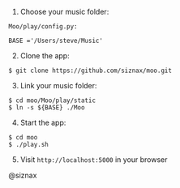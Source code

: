 1. Choose your music folder:

```
Moo/play/config.py:

BASE ='/Users/steve/Music'
```

2. Clone the app:

```
$ git clone https://github.com/siznax/moo.git
```

3. Link your music folder:

```
$ cd moo/Moo/play/static
$ ln -s ${BASE} ./Moo
```

4. Start the app:

```
$ cd moo
$ ./play.sh
```

5. Visit `http://localhost:5000` in your browser

@siznax
